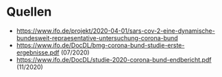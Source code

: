 # Quellen

* https://www.ifo.de/projekt/2020-04-01/sars-cov-2-eine-dynamische-bundesweit-repraesentative-untersuchung-corona-bund
* https://www.ifo.de/DocDL/bmg-corona-bund-studie-erste-ergebnisse.pdf (07/2020)
* https://www.ifo.de/DocDL/studie-2020-corona-bund-endbericht.pdf (11/2020)

